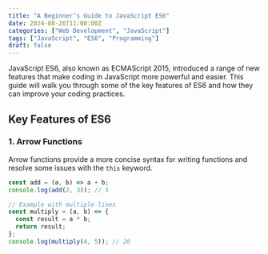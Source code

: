```yaml
---
title: "A Beginner’s Guide to JavaScript ES6"
date: 2024-08-26T11:00:00Z
categories: ["Web Development", "JavaScript"]
tags: ["JavaScript", "ES6", "Programming"]
draft: false
---
```


JavaScript ES6, also known as ECMAScript 2015, introduced a range of new features that make coding in JavaScript more powerful and easier. This guide will walk you through some of the key features of ES6 and how they can improve your coding practices.

## Key Features of ES6

### 1. Arrow Functions

Arrow functions provide a more concise syntax for writing functions and resolve some issues with the `this` keyword.

```javascript
const add = (a, b) => a + b;
console.log(add(2, 3)); // 5

// Example with multiple lines
const multiply = (a, b) => {
  const result = a * b;
  return result;
};
console.log(multiply(4, 5)); // 20


